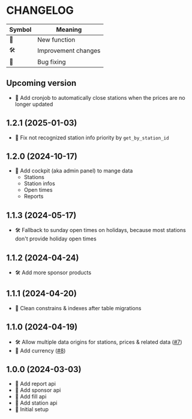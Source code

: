 CHANGELOG
=========

| Symbol | Meaning             |
|--------|---------------------|
| 🌟     | New function        |
| 🛠     | Improvement changes |
| 🐞     | Bug fixing          |

## Upcoming version ##

- 🌟 Add cronjob to automatically close stations when the prices are no longer updated

## 1.2.1 (2025-01-03) ##

- 🐞 Fix not recognized station info priority by `get_by_station_id`

## 1.2.0 (2024-10-17) ##

- 🌟 Add cockpit (aka admin panel) to mange data
    - Stations
    - Station infos
    - Open times
    - Reports

## 1.1.3 (2024-05-17) ##

- 🛠 Fallback to sunday open times on holidays, because most stations don't provide holiday open times

## 1.1.2 (2024-04-24) ##

- 🛠 Add more sponsor products

## 1.1.1 (2024-04-20) ##

- 🐞 Clean constrains & indexes after table migrations

## 1.1.0 (2024-04-19) ##

- 🛠 Allow multiple data origins for stations, prices & related data ([#7](https://github.com/tankste/backend/issues/7))
- 🌟 Add currency ([#8](https://github.com/tankste/backend/issues/8))

## 1.0.0 (2024-03-03) ##

* 🌟 Add report api
* 🌟 Add sponsor api
* 🌟 Add fill api
* 🌟 Add station api
* 🌟 Initial setup
